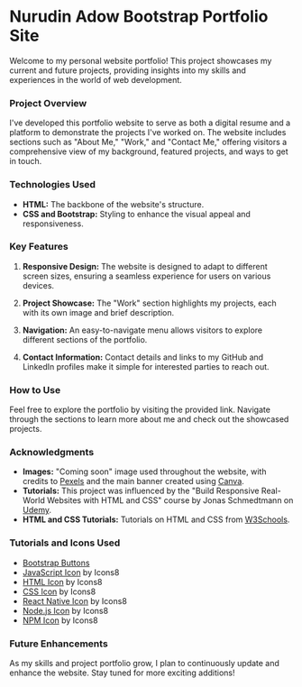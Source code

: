 # Nurudin Adow Bootstrap Portfolio Site

Welcome to my personal website portfolio! This project showcases my current and future projects, providing insights into my skills and experiences in the world of web development.

### Project Overview

I've developed this portfolio website to serve as both a digital resume and a platform to demonstrate the projects I've worked on. The website includes sections such as "About Me," "Work," and "Contact Me," offering visitors a comprehensive view of my background, featured projects, and ways to get in touch.

### Technologies Used

- **HTML:** The backbone of the website's structure.
- **CSS and Bootstrap:** Styling to enhance the visual appeal and responsiveness.

### Key Features

1. **Responsive Design:** The website is designed to adapt to different screen sizes, ensuring a seamless experience for users on various devices.

2. **Project Showcase:** The "Work" section highlights my projects, each with its own image and brief description.

3. **Navigation:** An easy-to-navigate menu allows visitors to explore different sections of the portfolio.

4. **Contact Information:** Contact details and links to my GitHub and LinkedIn profiles make it simple for interested parties to reach out.

### How to Use

Feel free to explore the portfolio by visiting the provided link. Navigate through the sections to learn more about me and check out the showcased projects.

### Acknowledgments

- **Images:** "Coming soon" image used throughout the website, with credits to [Pexels](https://www.pexels.com/) and the main banner created using [Canva](https://www.canva.com/).
- **Tutorials:** This project was influenced by the "Build Responsive Real-World Websites with HTML and CSS" course by Jonas Schmedtmann on [Udemy](https://www.udemy.com/share/101Wqo3@Fv1ULpaPzV8eSGhLkb2CnUizRVQfQ5tknyBfcKzVQEaY6gr7jF-P4WLAYzy3TrifkQ==/).
- **HTML and CSS Tutorials:** Tutorials on HTML and CSS from [W3Schools](https://www.w3schools.com/).

### Tutorials and Icons Used

- [Bootstrap Buttons](https://www.w3schools.com/bootstrap5/bootstrap_buttons.php)
- [JavaScript Icon](https://icons8.com/icon/39854/javascript) by Icons8
- [HTML Icon](https://icons8.com/icon/23028/html-5) by Icons8
- [CSS Icon](https://icons8.com/icon/38272/css3) by Icons8
- [React Native Icon](https://icons8.com/icon/35989/react-native) by Icons8
- [Node.js Icon](https://icons8.com/icon/FQlr_bFSqEdG/node-js) by Icons8
- [NPM Icon](https://icons8.com/icon/QERhMe8qpblP/npm) by Icons8

### Future Enhancements

As my skills and project portfolio grow, I plan to continuously update and enhance the website. Stay tuned for more exciting additions!

